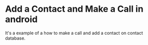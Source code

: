 Add a Contact  and Make a Call in android
=================

It's a example of a how to make a call and add a contact on contact database.


